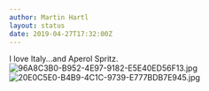 ```yaml
---
author: Martin Hartl
layout: status
date: 2019-04-27T17:32:00Z
---
```

I love Italy...and Aperol Spritz.
![96A8C3B0-B952-4E97-9182-E5E40ED56F13.jpg](http://share.hartl.co/micro/96A8C3B0-B952-4E97-9182-E5E40ED56F13.jpg)
![20E0C5E0-B4B9-4C1C-9739-E777BDB7E945.jpg](http://share.hartl.co/micro/20E0C5E0-B4B9-4C1C-9739-E777BDB7E945.jpg)